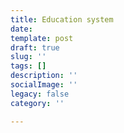 ```yaml
---
title: Education system
date: 
template: post
draft: true
slug: ''
tags: []
description: ''
socialImage: ''
legacy: false
category: ''

---
```

